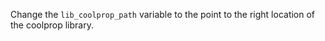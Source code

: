 Change the `lib_coolprop_path` variable to the point to the right location of the coolprop library.
